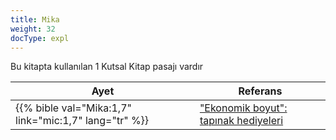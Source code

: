 ```yaml
---
title: Mika
weight: 32
docType: expl
---
```


Bu kitapta kullanılan 1 Kutsal Kitap pasajı vardır

| Ayet | Referans |
|-------|-----------|
| {{% bible val="Mika:1,7" link="mic:1,7" lang="tr" %}} | ["Ekonomik boyut": tapınak hediyeleri](../exampleSite/content/expl/../expl/content/harlot/who-is-the-harlot-babylon-part-2#fb4b) |
